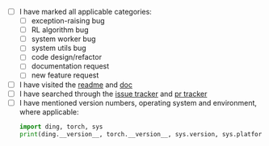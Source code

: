 - [ ] I have marked all applicable categories:
    + [ ] exception-raising bug
    + [ ] RL algorithm bug
    + [ ] system worker bug
    + [ ] system utils bug
    + [ ] code design/refactor
    + [ ] documentation request
    + [ ] new feature request
- [ ] I have visited the [readme](https://github.com/opendilab/DI-engine/blob/github-dev/README.md) and [doc]()
- [ ] I have searched through the [issue tracker](https://github.com/opendilab/DI-engine/issues) and [pr tracker](https://github.com/opendilab/DI-engine/pulls)
- [ ] I have mentioned version numbers, operating system and environment, where applicable:
  ```python
  import ding, torch, sys
  print(ding.__version__, torch.__version__, sys.version, sys.platform)
  ```
